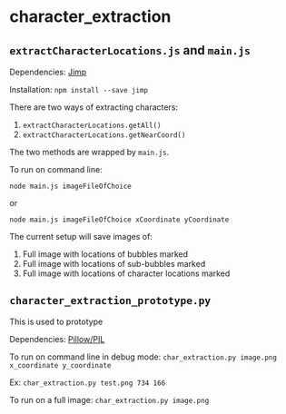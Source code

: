 # character_extraction

## `extractCharacterLocations.js` and `main.js`

Dependencies: [Jimp](https://github.com/oliver-moran/jimp)

Installation: `npm install --save jimp`

There are two ways of extracting characters:

1. `extractCharacterLocations.getAll()`
2. `extractCharacterLocations.getNearCoord()`


The two methods are wrapped by `main.js`.

To run on command line:

`node main.js imageFileOfChoice`

or 

`node main.js imageFileOfChoice xCoordinate yCoordinate`


The current setup will save images of:

1. Full image with locations of bubbles marked
2. Full image with locations of sub-bubbles marked
3. Full image with locations of character locations marked

## `character_extraction_prototype.py`

This is used to prototype

Dependencies: [Pillow/PIL](https://python-pillow.github.io/)

To run on command line in debug mode:
`char_extraction.py image.png x_coordinate y_coordinate`

Ex:
`char_extraction.py test.png 734 166`

To run on a full image:
`char_extraction.py image.png`
